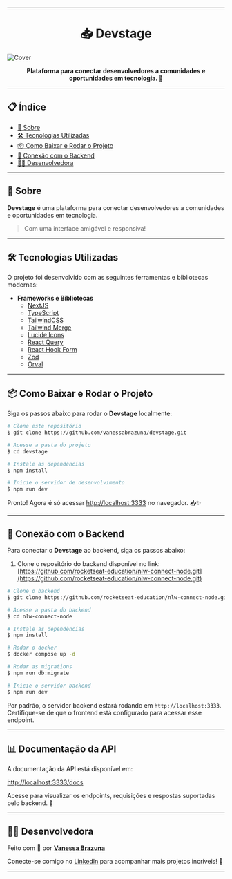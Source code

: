 
---
<h1 align="center">📥  Devstage</h1>

![Cover](./.github/cover.png)

<p align="center">
<b>Plataforma para conectar desenvolvedores a comunidades e oportunidades em tecnologia. 🚀</b>
</p>

---

## 📋 Índice

- [📖 Sobre](#-sobre)
- [🛠 Tecnologias Utilizadas](#-tecnologias-utilizadas)
- [📦 Como Baixar e Rodar o Projeto](#-como-baixar-e-rodar-o-projeto)
- [🔗 Conexão com o Backend](#-conexão-com-o-backend)
- [👩‍💻 Desenvolvedora](#-desenvolvedora)

---

## 📖 Sobre

**Devstage** é uma plataforma para conectar desenvolvedores a comunidades e oportunidades em tecnologia.

> Com uma interface amigável e responsiva!

---

## 🛠 Tecnologias Utilizadas

O projeto foi desenvolvido com as seguintes ferramentas e bibliotecas modernas:

- **Frameworks e Bibliotecas**
  - [NextJS](https://nextjs.org/)
  - [TypeScript](https://www.typescriptlang.org/)
  - [TailwindCSS](https://tailwindcss.com/)
  - [Tailwind Merge](https://www.npmjs.com/package/tailwind-merge)
  - [Lucide Icons](https://lucide.dev/)
  - [React Query](https://tanstack.com/query/latest)
  - [React Hook Form](https://www.react-hook-form.com/)
  - [Zod](https://zod.dev/)
  - [Orval](https://orval.dev/)

---

## 📦 Como Baixar e Rodar o Projeto

Siga os passos abaixo para rodar o **Devstage** localmente:

```bash
# Clone este repositório
$ git clone https://github.com/vanessabrazuna/devstage.git

# Acesse a pasta do projeto
$ cd devstage

# Instale as dependências
$ npm install

# Inicie o servidor de desenvolvimento
$ npm run dev
```

Pronto! Agora é só acessar [http://localhost:3333](http://localhost:3333) no navegador. 📥✨

---

## 🔗 Conexão com o Backend

Para conectar o **Devstage** ao backend, siga os passos abaixo:

1. Clone o repositório do backend disponível no link:  
   [https://github.com/rocketseat-education/nlw-connect-node.git](https://github.com/rocketseat-education/nlw-connect-node.git)

```bash
# Clone o backend
$ git clone https://github.com/rocketseat-education/nlw-connect-node.git

# Acesse a pasta do backend
$ cd nlw-connect-node

# Instale as dependências
$ npm install

# Rodar o docker
$ docker compose up -d

# Rodar as migrations
$ npm run db:migrate

# Inicie o servidor backend
$ npm run dev
```

Por padrão, o servidor backend estará rodando em `http://localhost:3333`. Certifique-se de que o frontend está configurado para acessar esse endpoint.

---

## 📊 Documentação da API

A documentação da API está disponível em:

[http://localhost:3333/docs](http://localhost:3333/docs)

Acesse para visualizar os endpoints, requisições e respostas suportadas pelo backend. 📝

---

## 👩‍💻 Desenvolvedora

Feito com 💜 por **[Vanessa Brazuna](https://github.com/vanessabrazuna)**

Conecte-se comigo no [LinkedIn](https://www.linkedin.com/in/vanessabrazuna) para acompanhar mais projetos incríveis! 🚀

---
